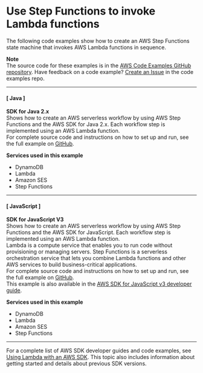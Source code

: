 # Use Step Functions to invoke Lambda functions<a name="example_cross_ServerlessWorkflows_section"></a>

The following code examples show how to create an AWS Step Functions state machine that invokes AWS Lambda functions in sequence\.

**Note**  
The source code for these examples is in the [AWS Code Examples GitHub repository](https://github.com/awsdocs/aws-doc-sdk-examples)\. Have feedback on a code example? [Create an Issue](https://github.com/awsdocs/aws-doc-sdk-examples/issues/new/choose) in the code examples repo\. 

------
#### [ Java ]

**SDK for Java 2\.x**  
 Shows how to create an AWS serverless workflow by using AWS Step Functions and the AWS SDK for Java 2\.x\. Each workflow step is implemented using an AWS Lambda function\.   
 For complete source code and instructions on how to set up and run, see the full example on [GitHub](https://github.com/awsdocs/aws-doc-sdk-examples/tree/main/javav2/usecases/creating_workflows_stepfunctions)\.   

**Services used in this example**
+ DynamoDB
+ Lambda
+ Amazon SES
+ Step Functions

------
#### [ JavaScript ]

**SDK for JavaScript V3**  
 Shows how to create an AWS serverless workflow by using AWS Step Functions and the AWS SDK for JavaScript\. Each workflow step is implemented using an AWS Lambda function\.   
Lambda is a compute service that enables you to run code without provisioning or managing servers\. Step Functions is a serverless orchestration service that lets you combine Lambda functions and other AWS services to build business\-critical applications\.   
 For complete source code and instructions on how to set up and run, see the full example on [GitHub](https://github.com/awsdocs/aws-doc-sdk-examples/tree/main/javascriptv3/example_code/cross-services/lambda-step-functions)\.   
This example is also available in the [AWS SDK for JavaScript v3 developer guide](https://docs.aws.amazon.com/sdk-for-javascript/v3/developer-guide/serverless-step-functions-example.html)\.  

**Services used in this example**
+ DynamoDB
+ Lambda
+ Amazon SES
+ Step Functions

------

For a complete list of AWS SDK developer guides and code examples, see [Using Lambda with an AWS SDK](sdk-general-information-section.md)\. This topic also includes information about getting started and details about previous SDK versions\.